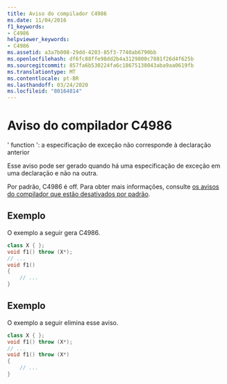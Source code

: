 ```yaml
---
title: Aviso do compilador C4986
ms.date: 11/04/2016
f1_keywords:
- C4986
helpviewer_keywords:
- C4986
ms.assetid: a3a7b008-29dd-4203-85f3-7740ab6790bb
ms.openlocfilehash: df6fc88ffe98dd2b4a3129800c7881f26d4f625b
ms.sourcegitcommit: 857fa6b530224fa6c18675138043aba9aa0619fb
ms.translationtype: MT
ms.contentlocale: pt-BR
ms.lasthandoff: 03/24/2020
ms.locfileid: "80164814"
---
```

# <a name="compiler-warning-c4986"></a>Aviso do compilador C4986

' function ': a especificação de exceção não corresponde à declaração anterior

Esse aviso pode ser gerado quando há uma especificação de exceção em uma declaração e não na outra.

Por padrão, C4986 é off. Para obter mais informações, consulte [os avisos do compilador que estão desativados por padrão](../../preprocessor/compiler-warnings-that-are-off-by-default.md).

## <a name="example"></a>Exemplo

O exemplo a seguir gera C4986.

```cpp
class X { };
void f1() throw (X*);
// ...
void f1()
{
    // ...
}
```

## <a name="example"></a>Exemplo

O exemplo a seguir elimina esse aviso.

```cpp
class X { };
void f1() throw (X*);
// ...
void f1() throw (X*)
{
    // ...
}
```
